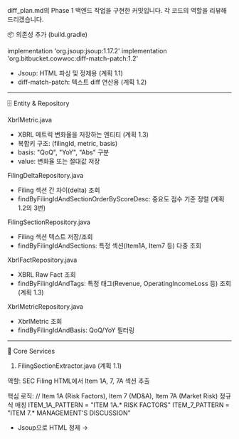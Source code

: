 diff_plan.md의 Phase 1 백엔드 작업을 구현한 커밋입니다. 각
  코드의 역할을 리뷰해드리겠습니다.

  📦 의존성 추가 (build.gradle)

  implementation 'org.jsoup:jsoup:1.17.2'
  implementation 'org.bitbucket.cowwoc:diff-match-patch:1.2'

  - Jsoup: HTML 파싱 및 정제용 (계획 1.1)
  - diff-match-patch: 텍스트 diff 연산용 (계획 1.2)

  ---
  🗄️ Entity & Repository

  XbrlMetric.java

  - XBRL 메트릭 변화율을 저장하는 엔티티 (계획 1.3)
  - 복합키 구조: (filingId, metric, basis)
  - basis: "QoQ", "YoY", "Abs" 구분
  - value: 변화율 또는 절대값 저장

  FilingDeltaRepository.java

  - Filing 섹션 간 차이(delta) 조회
  - findByFilingIdAndSectionOrderByScoreDesc: 중요도 점수 기준
   정렬 (계획 1.2의 3번)

  FilingSectionRepository.java

  - Filing 섹션 텍스트 저장/조회
  - findByFilingIdAndSections: 특정 섹션(Item1A, Item7 등)
  다중 조회

  XbrlFactRepository.java

  - XBRL Raw Fact 조회
  - findByFilingIdAndTags: 특정 태그(Revenue,
  OperatingIncomeLoss 등) 조회 (계획 1.3)

  XbrlMetricRepository.java

  - XbrlMetric 조회
  - findByFilingIdAndBasis: QoQ/YoY 필터링

  ---
  🔧 Core Services

  1. FilingSectionExtractor.java (계획 1.1)

  역할: SEC Filing HTML에서 Item 1A, 7, 7A 섹션 추출

  핵심 로직:
  // Item 1A (Risk Factors), Item 7 (MD&A), Item 7A (Market 
  Risk) 정규식 매칭
  ITEM_1A_PATTERN = "ITEM 1A.* RISK FACTORS"
  ITEM_7_PATTERN = "ITEM 7.* MANAGEMENT'S DISCUSSION"

  - Jsoup으로 HTML 정제 → <script>, <style> 제거
  - 문단 단위 토큰화 → 최소 50자 이상 (MIN_PARAGRAPH_LENGTH)
  - SHA-256 해시 생성 → 중복 방지 (calculateHash())
  - 중요도 점수 계산 → 키워드("risk", "litigation", "lawsuit")
   가중치 부여

  계획 대비 구현:
  ✅ Jsoup 활용 HTML 정제✅ 문단 단위 토큰화 (50자 이상)✅
  SHA-256 해시✅ filing_sections 테이블 저장

  ---
  2. FilingDiffService.java (계획 1.2)

  역할: 동일 Form의 직전 분기/연도 파일링과 텍스트 diff 연산

  핵심 로직:
  // 1. 직전 Filing 조회
  findPreviousFiling(current) → 10-Q면 직전 분기, 10-K면 직전
  연도

  // 2. diff-match-patch로 문단별 비교
  DiffMatchPatch dmp = new DiffMatchPatch();
  LinkedList<Diff> diffs = dmp.diffMain(previous, current);
  dmp.diffCleanupSemantic(); // 의미론적 정리

  // 3. Operation 분류
  INSERT → 새로 추가된 문단 (초록)
  DELETE → 삭제된 문단 (빨강)
  MODIFY → 수정된 문단 (노랑) - 현재 미구현

  // 4. 중요도 점수 부여
  calculateImportanceScore() → 키워드 기반 0.0~1.0 점수

  계획 대비 구현:
  ✅ 직전 분기/연도 조회✅ INSERT/DELETE 연산⚠️ MODIFY 연산 
  미구현 (유사도 점수 계산 필요)✅ 중요도 점수 부여✅
  filing_deltas 저장

  ---
  3. XbrlMetricsService.java (계획 1.3)

  역할: XBRL 태그 간 QoQ/YoY 변화율 계산 및 이상치 탐지

  핵심 로직:
  // 1. 핵심 태그 정의
  CORE_METRICS = ["Revenue", "OperatingIncomeLoss",
  "Inventory", "CapEx", "Cash"]

  // 2. QoQ/YoY 계산
  calculateMetrics(current, previous) {
      if (10-Q) → QoQ = (current - previous) / previous * 100
      if (10-K) → YoY = (current - previous_year) /
  previous_year * 100
  }

  // 3. Z-score 이상치 탐지
  zscore = (value - mean) / stddev
  if (|zscore| > 2) → 통계적 이상치 플래그

  계획 대비 구현:
  ✅ 동일 기업 직전 분기/연도 XBRL 조회✅ QoQ/YoY 변화율
  계산✅ Z-score 이상치 탐지 (threshold=2)✅ xbrl_metrics 캐시

  ---
  4. SecApiClient.java

  추가 메서드: fetchDocument(String url)

  역할: SEC 원문 HTML 문서 페칭
  - 캐싱 지원 (doc_{hashCode})
  - Rate limiting 적용
  - 50MB 대용량 문서 처리 (maxInMemorySize)

  ---
  ✅ 계획 대비 달성도

  | 항목                         | 계획  | 구현  | 비고
                 |
  |----------------------------|-----|-----|------------------
  -------|
  | 1.1 FilingSectionExtractor | ✅   | ✅   | 완료
             |
  | 1.2 FilingDiffService      | ✅   | ⚠️  | MODIFY 연산 미완
              |
  | 1.3 XbrlMetricsService     | ✅   | ✅   | 완료
             |
  | 의존성 추가                     | ✅   | ✅   | jsoup,
  diff-match-patch |

  ---
  🔴 개선 필요 사항

  1. FilingDiffService의 MODIFY 연산 미구현

  // 현재: INSERT/DELETE만 처리
  // 필요: MODIFY 연산 + 유사도 점수 계산
  if (similarity > 0.5 && similarity < 0.95) {
      delta.setOperation(MODIFY);
      delta.setSimilarity(similarity);
  }

  2. FilingSectionExtractor의 섹션 분리 정확도

  - 현재: 정규식 기반 단순 매칭
  - 개선: 다음 Item 시작 지점까지 정확히 추출 (현재는 2000자
  고정)

  3. 에러 핸들링

  // SecApiClient.fetchDocument()에서 404/500 에러 시
  // 빈 결과 반환 → 로그만 남김
  // 개선: Retry 로직 또는 fallback 데이터 제공

  4. 성능 최적화

  - computeDeltas(): 현재 동기 처리 → 비동기 처리 권장
  - 대용량 문서(>10MB) 처리 시 OOM 위험 → 스트리밍 파싱 고려
